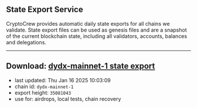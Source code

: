 ## State Export Service
CryptoCrew provides automatic daily state exports for all chains we validate. State export files can be used as genesis files and are a snapshot of the current blockchain state, including all validators, accounts, balances and delegations.

---
**Download: [dydx-mainnet-1 state export](https://dl-tyo.ccvalidators.com/SERVICE/dydx/dydx-mainnet-1_export_35081043.json)**
---

- last updated: Thu Jan 16 2025 10:03:09
- chain id: `dydx-mainnet-1`
- export height: `35081043`
- use for: airdrops, local tests, chain recovery
